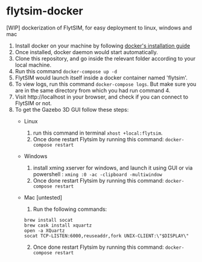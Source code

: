 # flytsim-docker
[WIP] dockerization of FlytSIM, for easy deployment to linux, windows and mac

1. Install docker on your machine by following [docker's installation guide](https://docs.docker.com/engine/installation/)
2. Once installed, docker daemon would start automatically.
3. Clone this repository, and go inside the relevant folder according to your local machine.
4. Run this command ``docker-compose up -d``
5. FlytSIM would launch itself inside a docker container named 'flytsim'.
6. To view logs, run this command ``docker-compose logs``. But make sure you are in the same directory from which you had run command 4.
7. Visit http://localhost in your browser, and check if you can connect to FlytSIM or not.
8. To get the Gazebo 3D GUI follow these steps:
    * Linux 
      1. run this command in terminal ``xhost +local:flytsim``. 
      2. Once done restart Flytsim by running this command: ``docker-compose restart``
    
    * Windows 
      1. install xming xserver for windows, and launch it using GUI or via powershell : ``xming :0 -ac -clipboard -multiwindow``
      2. Once done restart Flytsim by running this command: ``docker-compose restart``
              
    * Mac [untested] 
      1. Run the following commands:
      ```shell
      brew install socat
      brew cask install xquartz
      open -a XQuartz
      socat TCP-LISTEN:6000,reuseaddr,fork UNIX-CLIENT:\"$DISPLAY\"
      ```
      2. Once done restart Flytsim by running this command: ``docker-compose restart``
